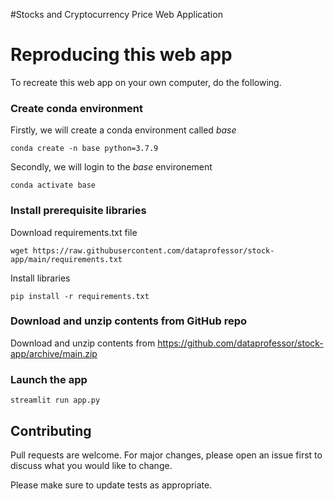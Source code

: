 #Stocks and Cryptocurrency Price Web Application

# Reproducing this web app
To recreate this web app on your own computer, do the following.

### Create conda environment
Firstly, we will create a conda environment called *base*
```
conda create -n base python=3.7.9
```
Secondly, we will login to the *base* environement
```
conda activate base
```
### Install prerequisite libraries

Download requirements.txt file
```
wget https://raw.githubusercontent.com/dataprofessor/stock-app/main/requirements.txt
```

Install libraries
```
pip install -r requirements.txt
```

### Download and unzip contents from GitHub repo

Download and unzip contents from https://github.com/dataprofessor/stock-app/archive/main.zip

###  Launch the app

```
streamlit run app.py
```

## Contributing
Pull requests are welcome. For major changes, please open an issue first to discuss what you would like to change.

Please make sure to update tests as appropriate.